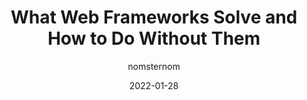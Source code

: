 ---
author: nomsternom
date: 2022-01-28
permalink: false
publisher: smashingmag
tags:
  - frameworks
  - react
  - svelte
  - meta
target_url: https://www.smashingmagazine.com/2022/01/web-frameworks-guide-part1/
title: What Web Frameworks Solve and How to Do Without Them
---
